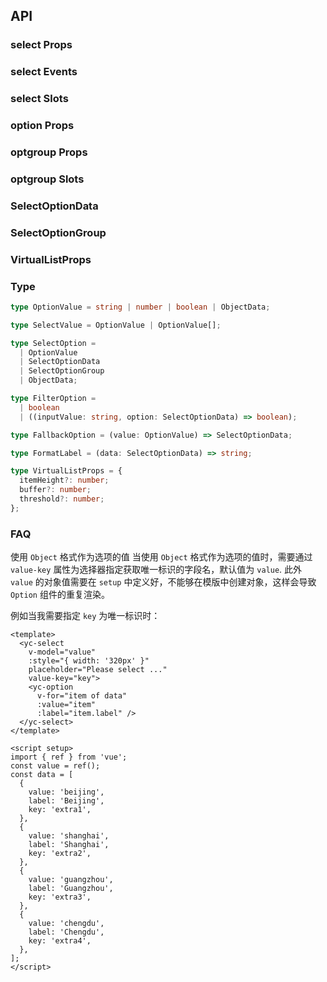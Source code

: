 ## API

### select Props

<field-table :data="selectProps"/>

### select Events

<field-table :data="selectEvents" type="emits" />

### select Slots

<field-table :data="selectSlots"  type="slots"/>

### option Props

<field-table :data="optionProps"/>

### optgroup Props

<field-table :data="optgroupProps"/>

### optgroup Slots

<field-table :data="optgroupSlots"  type="slots"/>

### SelectOptionData

<field-table :data="selectOptionDataProps"/>

### SelectOptionGroup

<field-table :data="selectOptionGroupProps"/>

### VirtualListProps

<field-table :data="virtualListPropsProps"/>

### Type

```typescript
type OptionValue = string | number | boolean | ObjectData;

type SelectValue = OptionValue | OptionValue[];

type SelectOption =
  | OptionValue
  | SelectOptionData
  | SelectOptionGroup
  | ObjectData;

type FilterOption =
  | boolean
  | ((inputValue: string, option: SelectOptionData) => boolean);

type FallbackOption = (value: OptionValue) => SelectOptionData;

type FormatLabel = (data: SelectOptionData) => string;

type VirtualListProps = {
  itemHeight?: number;
  buffer?: number;
  threshold?: number;
};
```

### FAQ

使用 `Object` 格式作为选项的值
当使用 `Object` 格式作为选项的值时，需要通过 `value-key` 属性为选择器指定获取唯一标识的字段名，默认值为 `value`.
此外 `value` 的对象值需要在 `setup` 中定义好，不能够在模版中创建对象，这样会导致 `Option` 组件的重复渲染。

例如当我需要指定 `key` 为唯一标识时：

```vue
<template>
  <yc-select
    v-model="value"
    :style="{ width: '320px' }"
    placeholder="Please select ..."
    value-key="key">
    <yc-option
      v-for="item of data"
      :value="item"
      :label="item.label" />
  </yc-select>
</template>

<script setup>
import { ref } from 'vue';
const value = ref();
const data = [
  {
    value: 'beijing',
    label: 'Beijing',
    key: 'extra1',
  },
  {
    value: 'shanghai',
    label: 'Shanghai',
    key: 'extra2',
  },
  {
    value: 'guangzhou',
    label: 'Guangzhou',
    key: 'extra3',
  },
  {
    value: 'chengdu',
    label: 'Chengdu',
    key: 'extra4',
  },
];
</script>
```

<script setup>
import { ref } from 'vue';

const selectProps = ref([
  {
    name: 'multiple',
    desc: '是否开启多选模式（多选模式默认开启搜索）',
    type: 'boolean',
    value: 'false',
  },
  {
    name: 'model-value (v-model)',
    desc: '绑定值',
    type: 'SelectValue',
    value: '-',
  },
  {
    name: 'default-value',
    desc: '默认值（非受控模式）',
    type: 'SelectValue',
    value: "'' (single) | [] (multiple)",
  },
  {
    name: 'input-value (v-model)',
    desc: '输入框的值',
    type: 'string',
    value: '-',
  },
  {
    name: 'default-input-value',
    desc: '输入框的默认值（非受控模式）',
    type: 'string',
    value: "''",
  },
  {
    name: 'size',
    desc: '选择框的大小',
    type: "Size",
    value: "'medium'",
    href:"/components/button"
  },
  {
    name: 'placeholder',
    desc: '占位符',
    type: 'string',
    value: '-',
  },
  {
    name: 'loading',
    desc: '是否为加载中状态',
    type: 'boolean',
    value: 'false',
  },
  {
    name: 'disabled',
    desc: '是否禁用',
    type: 'boolean',
    value: 'false',
  },
  {
    name: 'error',
    desc: '是否为错误状态',
    type: 'boolean',
    value: 'false',
  },
  {
    name: 'allow-clear',
    desc: '是否允许清空',
    type: 'boolean',
    value: 'false',
  },
  {
    name: 'allow-search',
    desc: '是否允许搜索',
    type: 'boolean',
    value: 'false (single) | true (multiple)',
  },
  {
    name: 'allow-create',
    desc: '是否允许创建',
    type: 'boolean',
    value: 'false',
  },
  {
    name: 'max-tag-count',
    desc: '多选模式下，最多显示的标签数量。0 表示不限制',
    type: 'number',
    value: '0',
  },
  {
    name: 'popup-container',
    desc: '弹出框的挂载容器',
    type: 'PopupContainer',
    value: '-',
    href:'/components/trigger'
  },
  {
    name: 'bordered',
    desc: '是否显示输入框的边框',
    type: 'boolean',
    value: 'true',
  },
  {
    name: 'popup-visible (v-model)',
    desc: '是否显示下拉菜单',
    type: 'boolean',
    value: '-',
  },
  {
    name: 'default-popup-visible',
    desc: '弹出框默认是否可见（非受控模式）',
    type: 'boolean',
    value: 'false',
  },
  {
    name: 'unmount-on-close',
    desc: '是否在下拉菜单关闭时销毁元素',
    type: 'boolean',
    value: 'false',
  },
  {
    name: 'filter-option',
    desc: '是否过滤选项',
    type: 'FilterOption',
    value: 'true',
  },
  {
    name: 'options',
    desc: '选项数据',
    type: 'SelectOption[]',
    value: '[]',
  },
  {
    name: 'virtual-list-props',
    desc: '传递虚拟列表属性，传入此参数以开启虚拟滚动 VirtualListProps',
    type: 'VirtualListProps',
    value: '-',
  },
  {
    name: 'trigger-props',
    desc: '下拉菜单的触发器属性',
    type: 'TriggerProps',
    value: '-',
    href: '/components/trigger'  
  },
  {
    name: 'format-label',
    desc: '格式化显示内容',
    type: 'FormatLabel',
    value: '-',
  },
  {
    name: 'fallback-option',
    desc: '自定义值中不存在的选项',
    type: 'FallbackOption',
    value: 'true',
  },
  {
    name: 'show-extryc-options',
    desc: '是否在下拉菜单中显示额外选项',
    type: 'boolean',
    value: 'true',
  },
  {
    name: 'value-key',
    desc: '用于确定选项键值的属性名',
    type: 'string',
    value: "'value'",
  },
  {
    name: 'search-delay',
    desc: '触发搜索事件的延迟时间',
    type: 'number',
    value: '`500`',
  },
  {
    name: 'limit',
    desc: '多选时最多的选择个数',
    type: 'number',
    value: '`0`',
  },
  {
    name: 'field-names',
    desc: '自定义 SelectOptionData 中的字段',
    type: 'SelectFieldNames',
    value: '-',
  },
  {
    name: 'scrollbar',
    desc: '是否开启虚拟滚动条',
    type: 'boolean',
    value: 'true',
  },
  {
    name: 'show-header-on-empty',
    desc: '空状态时是否显示header',
    type: 'boolean',
    value: 'false',
  },
  {
    name: 'show-footer-on-empty',
    desc: '空状态时是否显示footer',
    type: 'boolean',
    value: 'false',
  },
  {
    name: 'tag-nowrap',
    desc: '标签内容不换行',
    type: 'boolean',
    value: 'false',
  },
]);

const selectEvents = ref([
  {
    name: 'change',
    desc: '值发生改变时触发',
    type: {
      value: 'SelectValue'
    },
    value: '-',
  },
  {
    name: 'input-value-change',
    desc: '输入框的值发生改变时触发',
    type: {
      inputValue: 'string'
    },
    value: '-',
  },
  {
    name: 'popup-visible-change',
    desc: '下拉框的显示状态改变时触发',
    type: {
      visible: 'boolean'
    },
    value: '-',
  },
  {
    name: 'clear',
    desc: '点击清除按钮时触发',
    type: '-',
    value: '-',
  },
  {
    name: 'remove',
    desc: '点击标签的删除按钮时触发',
    type: {
      removed: 'OptionValue'
    },
    value: '-',
  },
  {
    name: 'search',
    desc: '用户搜索时触发',
    type: {
      inputValue: 'string'
    },
    value: '-',
  },
  {
    name: 'dropdown-scroll',
    desc: '下拉菜单发生滚动时触发',
    type: {
      ev: 'Event'
    },
    value: '-',
  },
  {
    name: 'dropdown-reach-bottom',
    desc: '下拉菜单滚动到底部时触发',
    type: {
      ev: 'Event'
    },
    value: '-',
  },
  {
    name: 'exceed-limit',
    desc: '多选超出限制时触发',
    type: {
      value: 'OptionValue',
      ev: 'Event'
    },
    value: '-',
  },
]);

const selectSlots = ref([
  {
    name: 'trigger',
    desc: '自定义触发元素',
    type: '-',
    value: '-',
  },
  {
    name: 'prefix',
    desc: '前缀元素',
    type: '-',
    value: '-',
  },
  {
    name: 'search-icon',
    desc: '选择框的搜索图标',
    type: '-',
    value: '-',
  },
  {
    name: 'loading-icon',
    desc: '选择框的加载中图标',
    type: '-',
    value: '-',
  },
  {
    name: 'arrow-icon',
    desc: '选择框的箭头图标',
    type: '-',
    value: '-',
  },
  {
    name: 'footer',
    desc: '下拉框的页脚',
    type: '-',
    value: '-',
  },
  {
    name: 'header',
    desc: '下拉框的页头',
    type: '-',
    value: '-',
  },
  {
    name: 'label',
    desc: '选择框的显示内容',
    type: {
      data: 'SelectOptionData'
    },
    value: '-',
  },
  {
    name: 'option',
    desc: '选项内容',
    type: {
      data: 'SelectOptionData'
    },
    value: '-',
  },
  {
    name: 'empty',
    desc: '选项为空时的显示内容',
    type: '-',
    value: '-',
  },
]);

const optionProps = ref([
  {
    name: 'value',
    desc: '选项值（如不填，会从内容中获取）',
    type: 'OptionValue',
    value: '-',
  },
  {
    name: 'label',
    desc: '选项标签（如不填，会从内容中获取）',
    type: 'string',
    value: '-',
  },
  {
    name: 'disabled',
    desc: '是否禁用',
    type: 'boolean',
    value: 'false',
  },
  {
    name: 'tag-props',
    desc: '展示的标签属性',
    type: 'TagProps',
    value: '-',
    href: '/components/tag'
  },
  {
    name: 'index',
    desc: '用于手动指定选项的 index',
    type: 'number',
    value: '-',
  },
]);

const optgroupProps = ref([
  {
    name: 'label',
    desc: '选项组的标题',
    type: 'string',
    value: '-',
  },
]);

const optgroupSlots = ref([
  {
    name: 'label',
    desc: '选项组的标题',
    type: '-',
    value: '-',
  },
]);

const selectOptionDataProps = ref([
  {
    name: 'value',
    desc: '选项值',
    type: 'SelectValue',
    value: '-',
  },
  {
    name: 'label',
    desc: '选项内容',
    type: 'string',
    value: '-',
  },
  {
    name: 'disabled',
    desc: '是否禁用',
    type: 'boolean',
    value: 'false',
  },
  {
    name: 'tagProps',
    desc: '选项对应的多选标签的属性',
    type: 'any',
    value: '-',
  },
  {
    name: 'render',
    desc: '自定义渲染',
    type: 'RenderFunction',
    value: '-',
  },
]);

const selectOptionGroupProps = ref([
  {
    name: 'isGroup',
    desc: '是否为选项组',
    type: 'true',
    value: '-',
  },
  {
    name: 'label',
    desc: '选项组标题',
    type: 'string',
    value: '-',
  },
  {
    name: 'options',
    desc: '选项组中的选项',
    type: 'SelectOption[]',
    value: '-',
  },
]);

const virtualListPropsProps = ref([
  {
    name: 'itemHeight（必填）',
    desc: '每一项的高度',
    type: 'number',
    value: '-',

  },
  {
    name: 'threshold',
    desc: '开启虚拟滚动的元素数量阈值，当数据数量小于阈值时不会开启虚拟滚动。',
    type: 'number',
    value: '-',
  },
]);

</script>
